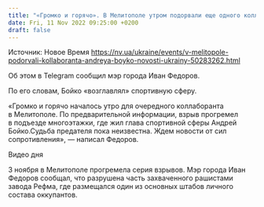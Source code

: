 ```yaml
---
title: "«Громко и горячо». В Мелитополе утром подорвали еще одного коллаборанта — мэр"
date: Fri, 11 Nov 2022 09:25:00 +0200
draft: false
---
```

Источник: Новое Время https://nv.ua/ukraine/events/v-melitopole-podorvali-kollaboranta-andreya-boyko-novosti-ukrainy-50283262.html


 Об этом в Telegram сообщил мэр города Иван Федоров.

По его словам, Бойко «возглавлял» спортивную сферу.

«Громко и горячо началось утро для очередного коллаборанта в Мелитополе. По предварительной информации, взрыв прогремел в подъезде многоэтажки, где жил глава спортивной сферы Андрей Бойко.Судьба предателя пока неизвестна. Ждем новости от сил сопротивления», — написал Федоров.

 Видео дня   

3 ноября в Мелитополе прогремела серия взрывов. Мэр города Иван Федоров сообщал, что разрушена часть захваченного рашистами завода Рефма, где размещался один из основных штабов личного состава оккупантов.

